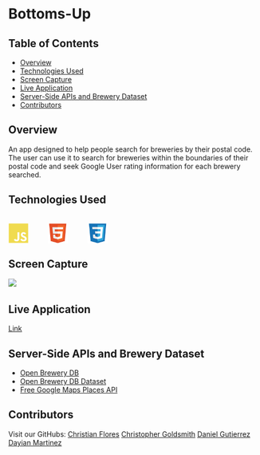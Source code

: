 <!-- omit in toc -->
# Bottoms-Up

<!-- omit in toc -->
## Table of Contents
- [Overview](#overview)
- [Technologies Used](#technologies-used)
- [Screen Capture](#screen-capture)
- [Live Application](#live-application)
- [Server-Side APIs and Brewery Dataset](#server-side-apis-and-brewery-dataset)
- [Contributors](#contributors)

## Overview 
An app designed to help people search for breweries by their postal code. The user can use it to search for breweries within the boundaries of their postal code and seek Google User rating information for each brewery searched. 

## Technologies Used
<div style="display: inline_block"><br>
  <img height="40" align="center" alt="Chris-Js" height="30" width="40" src="https://raw.githubusercontent.com/devicons/devicon/master/icons/javascript/javascript-plain.svg">
 &nbsp;&nbsp;&nbsp;&nbsp;&nbsp;&nbsp;&nbsp;&nbsp;
  <img height="40" align="center" alt="Chris-HTML" height="30" width="40" src="https://raw.githubusercontent.com/devicons/devicon/master/icons/html5/html5-original.svg">
 &nbsp;&nbsp;&nbsp;&nbsp;&nbsp;&nbsp;&nbsp;&nbsp;
  <img height="40" align="center" alt="Chris-CSS" height="30" width="40" src="https://raw.githubusercontent.com/devicons/devicon/master/icons/css3/css3-original.svg">
  &nbsp;&nbsp;&nbsp;&nbsp;&nbsp;&nbsp;&nbsp;&nbsp;
 

## Screen Capture
![](https://user-images.githubusercontent.com/81927296/191135392-a5e5e7f9-24fd-4ec1-8854-6b7a461fe123.gif)

## Live Application
[Link](https://leinadzz.github.io/Bottoms-Up-API/)

## Server-Side APIs and Brewery Dataset
- [Open Brewery DB](https://www.openbrewerydb.org/)
- [Open Brewery DB Dataset](https://github.com/openbrewerydb/openbrewerydb/tree/master/data/)
- [Free Google Maps Places API](https://rapidapi.com/unbundling-search-unbundling-search-default/api/google-maps28/)

## Contributors
Visit our GitHubs:
[Christian Flores](https://github.com/c1flores)
[Christopher Goldsmith](https://github.com/CArmstrong2)
[Daniel Gutierrez](https://github.com/LeinadZz)
[Dayian Martinez](https://github.com/Dayian24)


